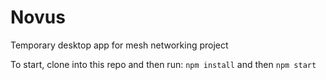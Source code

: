 # Novus
Temporary desktop app for mesh networking project

To start, clone into this repo and then run:
`npm install`
and then
`npm start`